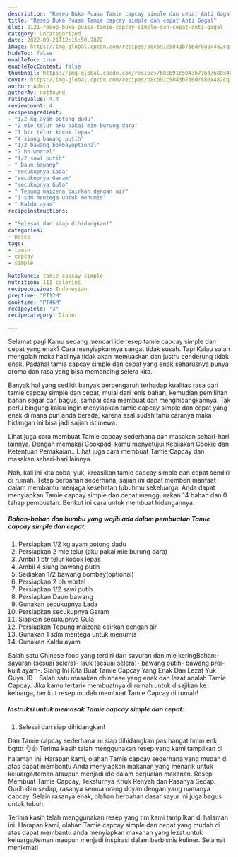 ```yaml
---
description: "Resep Buka Puasa Tamie capcay simple dan cepat Anti Gagal"
title: "Resep Buka Puasa Tamie capcay simple dan cepat Anti Gagal"
slug: 2121-resep-buka-puasa-tamie-capcay-simple-dan-cepat-anti-gagal
category: Uncategorized
date: 2022-09-21T12:15:50.787Z
image: https://img-global.cpcdn.com/recipes/b8cb91c5043b716d/680x482cq70/tamie-capcay-simple-dan-cepat-foto-resep-utama.jpg
hideToc: false
enableToc: true
enableTocContent: false
thumbnail: https://img-global.cpcdn.com/recipes/b8cb91c5043b716d/680x482cq70/tamie-capcay-simple-dan-cepat-foto-resep-utama.jpg
cover: https://img-global.cpcdn.com/recipes/b8cb91c5043b716d/680x482cq70/tamie-capcay-simple-dan-cepat-foto-resep-utama.jpg
author: Admin
authorAv: notfound
ratingvalue: 4.4
reviewcount: 4
recipeingredient:
- "1/2 kg ayam potong dadu"
- "2 mie telur aku pakai mie burung dara"
- "1 btr telur kocok lepas"
- "4 siung bawang putih"
- "1/2 bawang bombayoptional"
- "2 bh wortel"
- "1/2 sawi putih"
- " Daun bawang"
- "secukupnya Lada"
- "secukupnya Garam"
- "secukupnya Gula"
- " Tepung maizena cairkan dengan air"
- "1 sdm mentega untuk menumis"
- " Kaldu ayam"
recipeinstructions:

- "Selesai dan siap dihidangkan!"
categories:
- Resep
tags:
- tamie
- capcay
- simple

katakunci: tamie capcay simple 
nutrition: 111 calories
recipecuisine: Indonesian
preptime: "PT12M"
cooktime: "PT46M"
recipeyield: "3"
recipecategory: Dinner

---
```



Selamat pagi Kamu sedang mencari ide resep tamie capcay simple dan cepat yang enak? Cara menyiapkannya sangat tidak susah. Tapi Kalau salah mengolah maka hasilnya tidak akan memuaskan dan justru cenderung tidak enak. Padahal tamie capcay simple dan cepat yang enak seharusnya punya aroma dan rasa yang bisa memancing selera kita.


Banyak hal yang sedikit banyak berpengaruh terhadap kualitas rasa dari tamie capcay simple dan cepat, mulai dari jenis bahan, kemudian pemilihan bahan segar dan bagus, sampai cara membuat dan menghidangkannya. Tak perlu bingung kalau ingin menyiapkan tamie capcay simple dan cepat yang enak di mana pun anda berada, karena asal sudah tahu caranya maka hidangan ini bisa jadi sajian istimewa.

Lihat juga cara membuat Tamie capcay sederhana dan masakan sehari-hari lainnya. Dengan memakai Cookpad, kamu menyetujui Kebijakan Cookie dan Ketentuan Pemakaian.. Lihat juga cara membuat Tamie Capcay dan masakan sehari-hari lainnya.


Nah, kali ini kita coba, yuk, kreasikan tamie capcay simple dan cepat sendiri di rumah. Tetap berbahan sederhana, sajian ini dapat memberi manfaat dalam membantu menjaga kesehatan tubuhmu sekeluarga. Anda dapat menyiapkan Tamie capcay simple dan cepat menggunakan 14 bahan dan 0 tahap pembuatan. Berikut ini cara untuk membuat hidangannya.

<!--inarticleads1-->

##### Bahan-bahan dan bumbu yang wajib ada dalam pembuatan Tamie capcay simple dan cepat:

1. Persiapkan 1/2 kg ayam potong dadu
1. Persiapkan 2 mie telur (aku pakai mie burung dara)
1. Ambil 1 btr telur kocok lepas
1. Ambil 4 siung bawang putih
1. Sediakan 1/2 bawang bombay(optional)
1. Persiapkan 2 bh wortel
1. Persiapkan 1/2 sawi putih
1. Persiapkan  Daun bawang
1. Gunakan secukupnya Lada
1. Persiapkan secukupnya Garam
1. Siapkan secukupnya Gula
1. Persiapkan  Tepung maizena cairkan dengan air
1. Gunakan 1 sdm mentega untuk menumis
1. Gunakan  Kaldu ayam


Salah satu Chinese food yang terdiri dari sayuran dan mie keringBahan:- sayuran (sesuai selera)- lauk (sesuai selera)- bawang putih- bawang prei- kulit ayam-. Siang Ini Kita Buat Tamie Capcay Yang Enak Dan Lezat Yuk Guys. ID - Salah satu masakan chinnese yang enak dan lezat adalah Tamie Capcay. Jika kamu tertarik membuatnya di rumah untuk disajikan ke keluarga, berikut resep mudah membuat Tamie Capcay di rumah! 

<!--inarticleads2-->

##### Instruksi untuk memasak Tamie capcay simple dan cepat:


1. Selesai dan siap dihidangkan!

Dan Tamie capcay sederhana ini siap dihidangkan pas hangat hmm enk bgtttt 👌👍 Terima kasih telah menggunakan resep yang kami tampilkan di halaman ini. Harapan kami, olahan Tamie capcay sederhana yang mudah di atas dapat membantu Anda menyiapkan makanan yang menarik untuk keluarga/teman ataupun menjadi ide dalam berjualan makanan. Resep Membuat Tamie Capcay, Teksturnya Kriuk Renyah dan Rasanya Sedap. Gurih dan sedap, rasanya semua orang doyan dengan yang namanya capcay. Selain rasanya enak, olahan berbahan dasar sayur ini juga bagus untuk tubuh. 

Terima kasih telah menggunakan resep yang tim kami tampilkan di halaman ini. Harapan kami, olahan Tamie capcay simple dan cepat yang mudah di atas dapat membantu anda menyiapkan makanan yang lezat untuk keluarga/teman maupun menjadi inspirasi dalam berbisnis kuliner. Selamat menikmati
